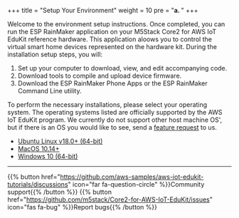 +++
title = "Setup Your Environment"
weight = 10
pre = "<b>a. </b>"
+++

Welcome to the environment setup instructions. Once completed, you can run the ESP RainMaker application on your M5Stack Core2 for AWS IoT EduKit reference hardware. This application aloows you to control the virtual smart home devices represented on the hardware kit. During the installation setup steps, you will:
1) Set up your computer to download, view, and edit accompanying code.
2) Download tools to compile and upload device firmware.
3) Download the ESP RainMaker Phone Apps or the ESP RainMaker Command Line utility.

To perform the necessary installations, please select your operating system. The operating systems listed are officially supported by the AWS IoT EduKit program. We currently do not support other host machine OS', but if there is an OS you would like to see, send a [feature request](https://github.com/aws-samples/aws-iot-edukit-tutorials/issues/new?assignees=rashedtalukder&labels=feature+request&template=feature_request.md&title=%5BFEATURE%5D) to us.

- [Ubuntu Linux v18.0+ (64-bit)](prerequisites/linux.html)
- [MacOS 10.14+](prerequisites/macos.html)
- [Windows 10 (64-bit)](prerequisites/windows.html)

---
{{% button href="https://github.com/aws-samples/aws-iot-edukit-tutorials/discussions" icon="far fa-question-circle" %}}Community support{{% /button %}} {{% button href="https://github.com/m5stack/Core2-for-AWS-IoT-EduKit/issues" icon="fas fa-bug" %}}Report bugs{{% /button %}}